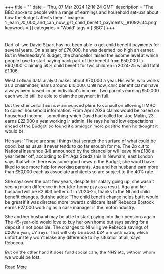 +++
title = ""
date = 'Thu, 07 Mar 2024 12:10:24 GMT'
description = "The BBC spoke to people with a range of earnings and household set-ups about how the Budget affects them."
image = 'I_earn_70_000_and_can_now_get_child_benefit_payments__81092634.png'
keywrods =  []
categories = 'World'
tags = ['BBC']
+++

# 

Dad-of-two David Stuart has not been able to get child benefit payments for several years.
On a salary of £70,000, he was deemed too high an earner.
But in Wednesday's Budget, the chancellor raised the income level at which people have to start paying back part of the benefit from £50,000 to £60,000.
Claiming 50% child benefit for two children in 2024-25 would total £1,106.

West Lothian data analyst makes about £70,000 a year.
His wife, who works as a childminder, earns around £10,000.
Until now, child benefit claims have always been based on an individual's income.
Two parents earning £50,000 each would still be able to claim the payment in full.

But the chancellor has now announced plans to consult on allowing HMRC to collect household information.
From April 2026 claims would be based on household income - something which David had called for.
Joe Makin, 23, earns £22,000 a year working in admin.
He says he had low expectations ahead of the Budget, so found it a smidgen more positive than he thought it would be.

He says: <bb>"These are small things that scratch the surface of what could be good, but as usual it never tends to go far enough for me.
The 2p cut to National Insurance (NI) announced by the chancellor will leave him £188 a year better off, according to EY.
Aga Szedzianis in Newham, east London says that while there was some good news in the Budget, she would have liked to see more help for working parents.
Aga and her husband earn more than £50,000 each as associate architects so are subject to the 40% rate.

She says over the past few years, despite her salary going up, she wasn<bb>'t seeing much difference in her take-home pay as a result.
Aga and her husband will be £2,603 better off in 2024-25, thanks to the NI and child benefit changes.
But she adds: <bb>"The child benefit change helps but it would be great if it was directed more towards childcare itself.
Rebecca Bostock earns £27,000 working as a case manager in the motor industry.

She and her husband may be able to start paying into their pensions again.
The 45-year-old would love to buy her own home but says saving for a deposit is not possible.
The changes to NI will give Rebecca savings of £288 a year, EY says.
That will only be about £24 a month extra, which unfortunately won<bb>'t make any difference to my situation at all, says Rebecca.

But on the other hand it does fund social care, the NHS etc, without whom we would be lost.


[Read More](https://www.bbc.co.uk/news/business-68448107)
